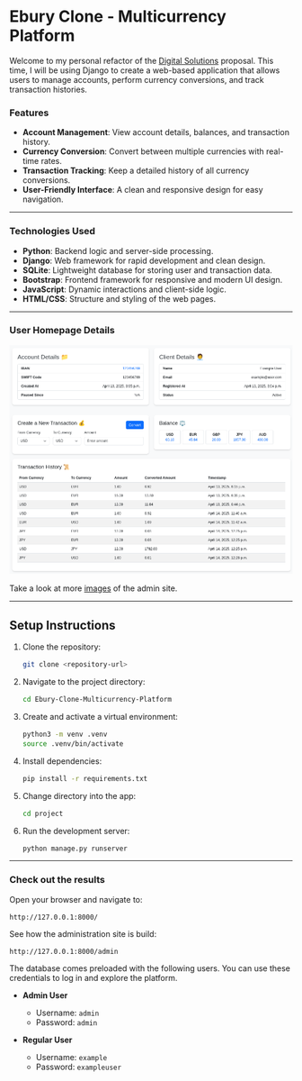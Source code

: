 # Ebury Clone - Multicurrency Platform

Welcome to my personal refactor of the [Digital Solutions](https://github.com/MarkosHB/Digital-Solutions) proposal. This time, I will be using Django to create a web-based application that allows users to manage accounts, perform currency conversions, and track transaction histories.

### Features

- **Account Management**: View account details, balances, and transaction history.
- **Currency Conversion**: Convert between multiple currencies with real-time rates.
- **Transaction Tracking**: Keep a detailed history of all currency conversions.
- **User-Friendly Interface**: A clean and responsive design for easy navigation.

---

### Technologies Used


- **Python**: Backend logic and server-side processing.
- **Django**: Web framework for rapid development and clean design.
- **SQLite**: Lightweight database for storing user and transaction data.
- **Bootstrap**: Frontend framework for responsive and modern UI design.
- **JavaScript**: Dynamic interactions and client-side logic.
- **HTML/CSS**: Structure and styling of the web pages.

---

### User Homepage Details
![Full Homepage Details](images/full-homepage-details.png)

Take a look at more [images](images/) of the admin site.

---

## Setup Instructions

1. Clone the repository:
   ```bash
   git clone <repository-url>
   ```

2. Navigate to the project directory:
   ```bash
   cd Ebury-Clone-Multicurrency-Platform
   ```

3. Create and activate a virtual environment:
   ```bash
   python3 -m venv .venv
   source .venv/bin/activate
   ```

4. Install dependencies:
   ```bash
   pip install -r requirements.txt
   ```

5. Change directory into the app:
   ```bash
   cd project
   ```

6. Run the development server:
   ```bash
   python manage.py runserver
   ```

---

### Check out the results

Open your browser and navigate to:
   ```
   http://127.0.0.1:8000/
   ```

See how the administration site is build:
   ```
   http://127.0.0.1:8000/admin
   ```

The database comes preloaded with the following users.
You can use these credentials to log in and explore the platform.

- **Admin User**
  - Username: `admin`
  - Password: `admin`

- **Regular User**
  - Username: `example`
  - Password: `exampleuser`
